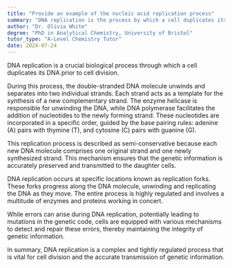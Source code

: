 ```yaml
---
title: "Provide an example of the nucleic acid replication process"
summary: "DNA replication is the process by which a cell duplicates its DNA before cell division."
author: "Dr. Olivia White"
degree: "PhD in Analytical Chemistry, University of Bristol"
tutor_type: "A-Level Chemistry Tutor"
date: 2024-07-24
---
```


DNA replication is a crucial biological process through which a cell duplicates its DNA prior to cell division.

During this process, the double-stranded DNA molecule unwinds and separates into two individual strands. Each strand acts as a template for the synthesis of a new complementary strand. The enzyme helicase is responsible for unwinding the DNA, while DNA polymerase facilitates the addition of nucleotides to the newly forming strand. These nucleotides are incorporated in a specific order, guided by the base pairing rules: adenine (A) pairs with thymine (T), and cytosine (C) pairs with guanine (G).

This replication process is described as semi-conservative because each new DNA molecule comprises one original strand and one newly synthesized strand. This mechanism ensures that the genetic information is accurately preserved and transmitted to the daughter cells.

DNA replication occurs at specific locations known as replication forks. These forks progress along the DNA molecule, unwinding and replicating the DNA as they move. The entire process is highly regulated and involves a multitude of enzymes and proteins working in concert.

While errors can arise during DNA replication, potentially leading to mutations in the genetic code, cells are equipped with various mechanisms to detect and repair these errors, thereby maintaining the integrity of genetic information.

In summary, DNA replication is a complex and tightly regulated process that is vital for cell division and the accurate transmission of genetic information.
    